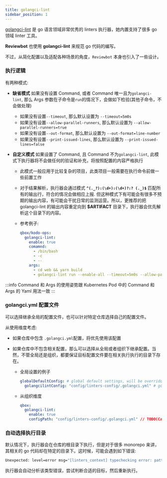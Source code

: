 ```yaml
---
title: golangci-lint
sidebar_position: 1
---
```


[golangci-lint](https://github.com/golangci/golangci-lint) 是 go 语言领域非常优秀的 linters 执行器，她内置支持了很多 go 领域 linter 工具。

**Reviewbot** 也使用 **golangci-lint** 来规范 go 代码的编写。

不过，从简化配置以及适配各种场景的角度，`Reviewbot` 本身也引入了一些设计。

### 执行逻辑

有两种模式:

- **缺省模式** 如果没有设置 Command, 或者 Command 唯一且为`golangci-lint`, 那么 Args 参数在子命令是`run`的情况下，会做如下检验(其他子命令，不会做处理)

  - 如果没有设置`--timeout`, 那么默认设置为 `--timeout=5m0s`
  - 如果没有设置`--allow-parallel-runners`, 那么默认设置为 `--allow-parallel-runners=true`
  - 如果没有设置`--out-format`, 那么默认设置为 `--out-format=line-number`
  - 如果没有设置`--print-issued-lines`, 那么默认设置为 `--print-issued-lines=false`

- **自定义模式** 如果设置了 Command, 且 Command 不为`golangci-lint`, 此模式下执行器将不会做任何的验证和补充，将按照配置的内容严格执行

  - 此模式一般应用于比较复杂的项目，此类项目一般需要在执行命令前做一些前置工作
  - 对于结果解析，执行器会通过模式 **`^(._?):(\d+):(\d+)?:? (._)$`** 匹配所有的输出行，符合的情况会做相应上报. 但这种模式下有可能会有很多不预期的输出内容，有可能会干扰日常的监测运营。所以，更推荐的把 golangci-lint 的输出内容重定向到 **$ARTIFACT** 目录下，执行器会优先解析这个目录下的内容。

  - 参考例子:

    ```yaml
    qbox/kodo-ops:
      golangci-lint:
        enable: true
        comamnd:
          - /bin/bash
          - -c
          - --
        args:
          - cd web && yarn build
          - golangci-lint run --enable-all --timeout=5m0s --allow-parallel-runners=true >> $ARTIFACTS/lint.log 2>&1
    ```

:::info
Command 和 Args 的使用姿势跟 Kubernetes Pod 中的 Command 和 Args 的 Yaml 用法一致
:::

### golangci.yml 配置文件

可以选择继承全局的配置文件，也可以针对特定仓库选择自己的配置文件。

从使用维度考虑:

- 如果仓库中包含 `.golangci.yml`配置，将优先使用该配置
- 如果仓库中不包含相关配置，那么可以选择从全局或者组织下继承配置。当然，不管全局还是组织，都要保证目标配置文件要在相关执行执行的目录下存在。

  - 全局设置的例子

    ```yaml
    globalDefaultConfig: # global default settings, will be overridden by qbox org and repo specific settings if they exist
      golangcilintConfig: "config/linters-config/.golangci.yml" # golangci-lint config file to use
    ```

  - 从组织维度
    ```yaml
    qbox:
      golangci-lint:
        enable: true
        configPath: "config/linters-config/.golangci.yml" // TODO(CarlJi): 路径检查
    ```

### 自动选择执行目录

默认情况下，执行器会在仓库的根目录下执行，但是对于很多 monorepo 来讲，其相关的 go 代码却在特定的目录下。这时候，可能会遇到如下错误:

```bash
Unexpected: level=error msg="[linters_context] typechecking error: pattern ./...: directory prefix . does not contain main module or its selected dependencies"
```

执行器会自动分析该类型错误，尝试判断合适的目标，然后重新执行。
